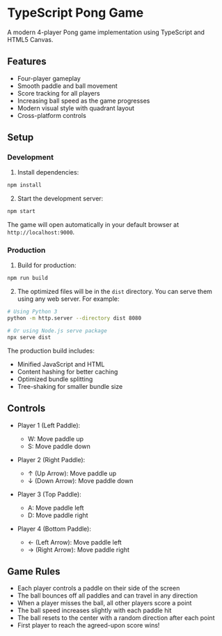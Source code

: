 # TypeScript Pong Game

A modern 4-player Pong game implementation using TypeScript and HTML5 Canvas.

## Features

- Four-player gameplay
- Smooth paddle and ball movement
- Score tracking for all players
- Increasing ball speed as the game progresses
- Modern visual style with quadrant layout
- Cross-platform controls

## Setup

### Development

1. Install dependencies:
```bash
npm install
```

2. Start the development server:
```bash
npm start
```

The game will open automatically in your default browser at `http://localhost:9000`.

### Production

1. Build for production:
```bash
npm run build
```

2. The optimized files will be in the `dist` directory. You can serve them using any web server. For example:
```bash
# Using Python 3
python -m http.server --directory dist 8080

# Or using Node.js serve package
npx serve dist
```

The production build includes:
- Minified JavaScript and HTML
- Content hashing for better caching
- Optimized bundle splitting
- Tree-shaking for smaller bundle size

## Controls

- Player 1 (Left Paddle):
  - W: Move paddle up
  - S: Move paddle down

- Player 2 (Right Paddle):
  - ↑ (Up Arrow): Move paddle up
  - ↓ (Down Arrow): Move paddle down

- Player 3 (Top Paddle):
  - A: Move paddle left
  - D: Move paddle right

- Player 4 (Bottom Paddle):
  - ← (Left Arrow): Move paddle left
  - → (Right Arrow): Move paddle right

## Game Rules

- Each player controls a paddle on their side of the screen
- The ball bounces off all paddles and can travel in any direction
- When a player misses the ball, all other players score a point
- The ball speed increases slightly with each paddle hit
- The ball resets to the center with a random direction after each point
- First player to reach the agreed-upon score wins!